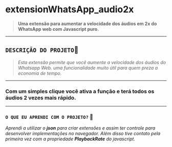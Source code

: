 # extensionWhatsApp_audio2x
> **Uma extensão para aumentar a velocidade dos áudios em 2x do WhatsApp web com Javascript puro.**
----
 ## `DESCRIÇÃO DO PROJETO`:scroll:
 >*Esta extensão permite que você aumente a velocidade dos áudios do Whatsapp Web. uma funcionalidade muito útil para quem preza a economia de tempo.*
----
 ### Com um simples clique você ativa a função e terá todos os áudios 2 vezes mais rápido.
----
 ### `O QUE EU APRENDI COM O PROJETO?` :thinking:
*Aprendi a utilizar o **json** para criar extensões e assim ter controle para desenvolver implementações no navegador. Além disso tive contato pela primeira vez com a propriedade **PlaybackRate** do javascript.*
